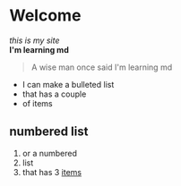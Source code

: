 # Welcome
*this is my site* \
**I'm learning md**
> A wise man once said
> I'm learning md
* I can make a bulleted list
* that has a couple
* of items
## numbered list
1. or a numbered
1. list 
1. that has 3 [items](calebrichter.github.io)

